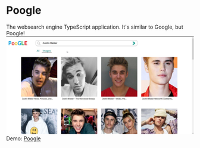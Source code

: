 # Poogle
The websearch engine TypeScript application. 
It's similar to Google, but Poogle!
![Preview](preview.jpg "Poogle")
Demo: [Poogle](https://nifty-austin-97f2a9.netlify.app/)
